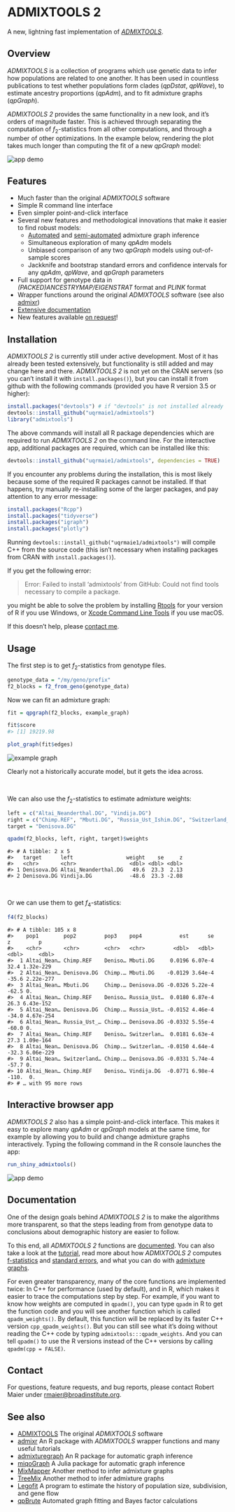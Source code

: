 
<!-- README.md is generated from README.Rmd. Please edit that file --->

# ADMIXTOOLS 2

A new, lightning fast implementation of
[*ADMIXTOOLS*](https://github.com/DReichLab/AdmixTools).

## Overview

*ADMIXTOOLS* is a collection of programs which use genetic data to infer
how populations are related to one another. It has been used in
countless publications to test whether populations form clades
(*qpDstat*, *qpWave*), to estimate ancestry proportions (*qpAdm*), and
to fit admixture graphs (*qpGraph*).

*ADMIXTOOLS 2* provides the same functionality in a new look, and it’s
orders of magnitude faster. This is achieved through separating the
computation of *f*<sub>2</sub>-statistics from all other computations,
and through a number of other optimizations. In the example below,
rendering the plot takes much longer than computing the fit of a new
*qpGraph* model:

![app demo](man/figures/shinyapp1.gif)

## Features

  - Much faster than the original *ADMIXTOOLS* software
  - Simple R command line interface
  - Even simpler point-and-click interface
  - Several new features and methodological innovations that make it
    easier to find robust models:
      - [Automated](https://uqrmaie1.github.io/admixtools/articles/graphs.html#automatic-graph-optimization)
        and
        [semi-automated](https://uqrmaie1.github.io/admixtools/articles/graphs.html#semi-automated-graph-exploration)
        admixture graph inference
      - Simultaneous exploration of many *qpAdm* models
      - Unbiased comparison of any two *qpGraph* models using
        out-of-sample scores
      - Jackknife and bootstrap standard errors and confidence intervals
        for any *qpAdm*, *qpWave*, and *qpGraph* parameters
  - Full support for genotype data in *(PACKED)ANCESTRYMAP/EIGENSTRAT*
    format and *PLINK* format
  - Wrapper functions around the original *ADMIXTOOLS* software (see
    also [admixr](https://bodkan.net/admixr/index.html))
    <!-- * Simple interface with [msprime](https://msprime.readthedocs.io/en/stable/index.html) for simulating under a given admixture graph -->
  - [Extensive
    documentation](https://uqrmaie1.github.io/admixtools/articles/admixtools.html)
  - New features available [on
    request](mailto:rmaier@broadinstitute.org)\!

## Installation

*ADMIXTOOLS 2* is currently still under active development. Most of it
has already been tested extensively, but functionality is still added
and may change here and there. *ADMIXTOOLS 2* is not yet on the CRAN
servers (so you can’t install it with `install.packages()`), but you can
install it from github with the following commands (provided you have R
version 3.5 or higher):

``` r
install.packages("devtools") # if "devtools" is not installed already
devtools::install_github("uqrmaie1/admixtools")
library("admixtools")
```

The above commands will install all R package dependencies which are
required to run *ADMIXTOOLS 2* on the command line. For the interactive
app, additional packages are required, which can be installed like this:

``` r
devtools::install_github("uqrmaie1/admixtools", dependencies = TRUE)
```

If you encounter any problems during the installation, this is most
likely because some of the required R packages cannot be installed. If
that happens, try manually re-installing some of the larger packages,
and pay attention to any error message:

``` r
install.packages("Rcpp")
install.packages("tidyverse")
install.packages("igraph")
install.packages("plotly")
```

Running `devtools::install_github("uqrmaie1/admixtools")` will compile
C++ from the source code (this isn’t necessary when installing packages
from CRAN with `install.packages()`).

If you get the following error:

> Error: Failed to install ‘admixtools’ from GitHub: Could not find
> tools necessary to compile a package.

you might be able to solve the problem by installing
[Rtools](https://cran.r-project.org/bin/windows/Rtools/) for your
version of R if you use Windows, or [Xcode Command Line
Tools](https://developer.apple.com/download/more/) if you use macOS.

If this doesn’t help, please [contact
me](mailto:rmaier@broadinstitute.org).

## Usage

The first step is to get *f*<sub>2</sub>-statistics from genotype files.

``` r
genotype_data = "/my/geno/prefix"
f2_blocks = f2_from_geno(genotype_data)
```

Now we can fit an admixture graph:

``` r
fit = qpgraph(f2_blocks, example_graph)
```

``` r
fit$score
#> [1] 19219.98
```

``` r
plot_graph(fit$edges)
```

![example graph](man/figures/graph1.png)

Clearly not a historically accurate model, but it gets the idea across.

<br>

We can also use the *f*<sub>2</sub>-statistics to estimate admixture
weights:

``` r
left = c("Altai_Neanderthal.DG", "Vindija.DG")
right = c("Chimp.REF", "Mbuti.DG", "Russia_Ust_Ishim.DG", "Switzerland_Bichon.SG")
target = "Denisova.DG"
```

``` r
qpadm(f2_blocks, left, right, target)$weights
```

    #> # A tibble: 2 x 5
    #>   target      left                 weight    se     z
    #>   <chr>       <chr>                 <dbl> <dbl> <dbl>
    #> 1 Denisova.DG Altai_Neanderthal.DG   49.6  23.3  2.13
    #> 2 Denisova.DG Vindija.DG            -48.6  23.3 -2.08

<br>

Or we can use them to get *f*<sub>4</sub>-statistics:

``` r
f4(f2_blocks)
```

    #> # A tibble: 105 x 8
    #>    pop1        pop2         pop3    pop4            est      se      z         p
    #>    <chr>       <chr>        <chr>   <chr>         <dbl>   <dbl>  <dbl>     <dbl>
    #>  1 Altai_Nean… Chimp.REF    Deniso… Mbuti.DG     0.0196 6.07e-4   32.4 1.32e-229
    #>  2 Altai_Nean… Denisova.DG  Chimp.… Mbuti.DG    -0.0129 3.64e-4  -35.6 2.22e-277
    #>  3 Altai_Nean… Mbuti.DG     Chimp.… Denisova.DG -0.0326 5.22e-4  -62.5 0.       
    #>  4 Altai_Nean… Chimp.REF    Deniso… Russia_Ust…  0.0180 6.87e-4   26.3 6.43e-152
    #>  5 Altai_Nean… Denisova.DG  Chimp.… Russia_Ust… -0.0152 4.46e-4  -34.0 4.67e-254
    #>  6 Altai_Nean… Russia_Ust_… Chimp.… Denisova.DG -0.0332 5.55e-4  -60.0 0.       
    #>  7 Altai_Nean… Chimp.REF    Deniso… Switzerlan…  0.0181 6.63e-4   27.3 1.09e-164
    #>  8 Altai_Nean… Denisova.DG  Chimp.… Switzerlan… -0.0150 4.64e-4  -32.3 6.06e-229
    #>  9 Altai_Nean… Switzerland… Chimp.… Denisova.DG -0.0331 5.74e-4  -57.7 0.       
    #> 10 Altai_Nean… Chimp.REF    Deniso… Vindija.DG  -0.0771 6.98e-4 -110.  0.       
    #> # … with 95 more rows

## Interactive browser app

*ADMIXTOOLS 2* also has a simple point-and-click interface. This makes
it easy to explore many *qpAdm* or *qpGraph* models at the same time,
for example by allowing you to build and change admixture graphs
interactively. Typing the following command in the R console launches
the app:

``` r
run_shiny_admixtools()
```

![app demo](man/figures/shinyapp2.gif)

## Documentation

One of the design goals behind *ADMIXTOOLS 2* is to make the algorithms
more transparent, so that the steps leading from from genotype data to
conclusions about demographic history are easier to follow.

To this end, all *ADMIXTOOLS 2* functions are
[documented](https://uqrmaie1.github.io/admixtools/reference/index.html).
You can also take a look at the [tutorial](articles/admixtools.html),
read more about how *ADMIXTOOLS 2* computes
[f-statistics](https://uqrmaie1.github.io/admixtools/articles/fstats.html)
and [standard
errors](https://uqrmaie1.github.io/admixtools/articles/resampling.html),
and what you can do with [admixture
graphs](https://uqrmaie1.github.io/admixtools/articles/graphs.html).

For even greater transparency, many of the core functions are
implemented twice: In C++ for performance (used by default), and in R,
which makes it easier to trace the computations step by step. For
example, if you want to know how weights are computed in `qpadm()`, you
can type `qpadm` in R to get the function code and you will see another
function which is called `qpadm_weights()`. By default, this function
will be replaced by its faster C++ version `cpp_qpadm_weights()`. But
you can still see what it’s doing without reading the C++ code by typing
`admixtools:::qpadm_weights`. And you can tell `qpadm()` to use the R
versions instead of the C++ versions by calling `qpadm(cpp = FALSE)`.

## Contact

For questions, feature requests, and bug reports, please contact Robert
Maier under <rmaier@broadinstitute.org>.

## See also

  - [ADMIXTOOLS](https://github.com/DReichLab/AdmixTools) The original
    *ADMIXTOOLS* software
  - [admixr](https://bodkan.net/admixr/index.html) An R package with
    *ADMIXTOOLS* wrapper functions and many useful tutorials
  - [admixturegraph](https://github.com/mailund/admixture_graph) An R
    package for automatic graph inference
  - [miqoGraph](https://github.com/juliayyan/PhylogeneticTrees.jl) A
    Julia package for automatic graph inference
  - [MixMapper](http://cb.csail.mit.edu/cb/mixmapper/) Another method to
    infer admixture graphs
  - [TreeMix](https://bitbucket.org/nygcresearch/treemix/wiki/Home)
    Another method to infer admixture graphs
  - [Legofit](http://content.csbs.utah.edu/~rogers/src/legofit/index.html)
    A program to estimate the history of population size, subdivision,
    and gene flow
  - [qpBrute](https://github.com/ekirving/qpbrute) Automated graph
    fitting and Bayes factor calculations
